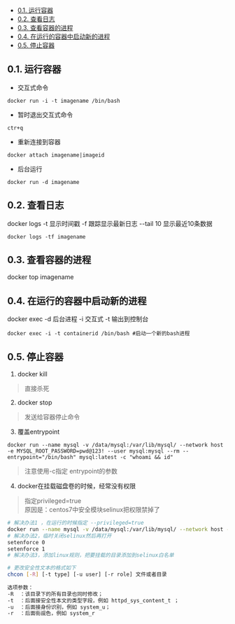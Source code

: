 <!-- TOC -->

- [0.1. 运行容器](#01-运行容器)
- [0.2. 查看日志](#02-查看日志)
- [0.3. 查看容器的进程](#03-查看容器的进程)
- [0.4. 在运行的容器中启动新的进程](#04-在运行的容器中启动新的进程)
- [0.5. 停止容器](#05-停止容器)

<!-- /TOC -->
## 0.1. 运行容器
+ 交互式命令
```
docker run -i -t imagename /bin/bash
```
+ 暂时退出交互式命令
```
ctr+q
```
+ 重新连接到容器
```
docker attach imagename|imageid
```
+ 后台运行
```
docker run -d imagename
```
## 0.2. 查看日志
docker logs
  -t 显示时间戳
  -f 跟踪显示最新日志
  --tail 10 显示最近10条数据
```
docker logs -tf imagename
```

## 0.3. 查看容器的进程
docker top imagename

## 0.4. 在运行的容器中启动新的进程
docker exec
  -d 后台进程
  -i 交互式
  -t 输出到控制台
```
docker exec -i -t containerid /bin/bash #启动一个新的bash进程
```

## 0.5. 停止容器
1. docker kill
> 直接杀死

2. docker stop
> 发送给容器停止命令

3. 覆盖entrypoint
```text
docker run --name mysql -v /data/mysql:/var/lib/mysql/ --network host -e MYSQL_ROOT_PASSWORD=pwd@123! --user mysql:mysql --rm --entrypoint="/bin/bash" mysql:latest -c "whoami && id"
```
> 注意使用-c指定 entrypoint的参数

4. docker在挂载磁盘卷的时候，经常没有权限
> 指定privileged=true  
原因是：centos7中安全模块selinux把权限禁掉了
```sh
# 解决办法1 ，在运行的时候指定 --privileged=true
docker run --name mysql -v /data/mysql:/var/lib/mysql/ --network host -e MYSQL_ROOT_PASSWORD=pwd@123! --privileged=true -d mysql:latest
# 解决办法2，临时关闭selinux然后再打开
setenforce 0
setenforce 1
# 解决办法3，添加linux规则，把要挂载的目录添加到selinux白名单

# 更改安全性文本的格式如下
chcon [-R] [-t type] [-u user] [-r role] 文件或者目录
 
选项参数： 
-R  ：该目录下的所有目录也同时修改； 
-t  ：后面接安全性本文的类型字段，例如 httpd_sys_content_t ； 
-u  ：后面接身份识别，例如 system_u； 
-r  ：后面街觇色，例如 system_r
```